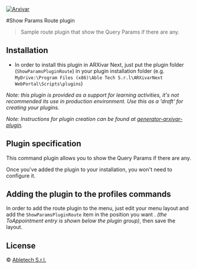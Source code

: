 [![Arxivar](http://portal.arxivar.it/download/resources/loghi/Logo-ARXivar_orizzontale-nero.png)](http://www.arxivar.it/)

#Show Params Route plugin

> Sample route plugin that show the Query Params if there are any.

## Installation

* In order to install this plugin in ARXivar Next, just put the plugin folder (`ShowParamsPluginRoute`) in your plugin installation folder (e.g. `MyDrive:\Program Files (x86)\Able Tech S.r.l\ARXivarNext WebPortal\Scripts\plugins`)

_Note: this plugin is provided as a support for learning activities, it's not recommended its use in production environment. Use this as a 'draft' for creating your plugins._

_Note: Instructions for plugin creation can be found at [generator-arxivar-plugin](https://github.com/Arxivar/PluginGenerator/blob/master/README.md)._

## Plugin specification

This command plugin allows you to show the Query Params if there are any.

Once you've added the plugin to your installation, you won't need to configure it.

## Adding the plugin to the profiles commands

In order to add the route plugin to the menu, just edit your menu layout and add the `ShowParamsPluginRoute` item in the position you want .
_(the ToAppointment entry is shown below the plugin group)_, then save the layout.

## License

 © [Abletech S.r.l.](http://www.arxivar.it/)



